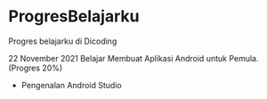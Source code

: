 # ProgresBelajarku
Progres belajarku di Dicoding

22 November 2021
Belajar Membuat Aplikasi Android untuk Pemula. (Progres 20%)
  * Pengenalan Android Studio
